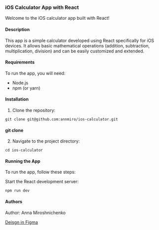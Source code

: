 ### iOS Calculator App with React

Welcome to the iOS calculator app built with React!

#### Description

This app is a simple calculator developed using React specifically for iOS devices. It allows basic mathematical operations (addition, subtraction, multiplication, division) and can be easily customized and extended.

#### Requirements

To run the app, you will need:

- Node.js
- npm (or yarn)

#### Installation

1. Clone the repository:
```{bash}
git clone git@github.com:annmiro/ios-calculator.git
```

#### git clone <repository-url>

2. Navigate to the project directory:
```{bash}
cd ios-calculator
```


#### Running the App

To run the app, follow these steps:

Start the React development server:

```{bash}
npm run dev
```


#### Authors

Author: Anna Miroshnichenko

[Deisgn in Figma](https://www.figma.com/design/bTJGM8Xv4lEDQqciMjBWsY/Apple-Calculator-%C2%B7-iOS-(Community)?node-id=0-1&t=KTbDEDX0V8N7XhGl-0)
